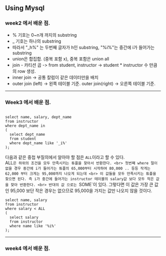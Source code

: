 ## Using Mysql

### week2 에서 배운 점.
- % 기호는 0~n개 까지의 substring 
- _ 기호는 하나의 substring
-  따라서 "_h%" 는 두번째 글자가 h인 substring, "%i%"는 중간에 i가 들어가는 substring
-  union은 합집합. (중복 포함 x), 중복 포함은 union all
-  join - 카티션 곱 -> from student, instructor -> student * instructor 수 만큼의 row 생성.
-  inner join -> 공통 칼럼이 같은 데이터만을 배치
-  outer join (left) -> 왼쪽 테이블 기준.  outer join(right) -> 오른쪽 테이블 기준. 

---
### Week3 에서 배운 점.


```{p}

select name, salary, dept_name
from instructor
where dept_name in
(
  select dept_name
  from student
  where dept_name like '_i%'
);

```

다음과 같은 중첩 부질의에서 알아야 할 점은 `ALL`이라고 할 수 있다. <br>
ALL`은 하위의 조건을 모두 만족시키는 튜플을 찾아서 반환한다. <br>
첫번째 where 절이 없을 경우 중간에 i가 들어가는 튜플의 65,000부터 시작하여 80,000 .. 등등 작게는 62,000 부터 크게는 95,000까지 나오게 되는데 <br>
이 값들을 모두 만족시키는 튜플을 찾으면 된다. 즉 i가 중간에 들어가는 instructor 테이블의 salary값 보다 모두 작은 값을 찾아 반환한다. <br>
반대의 값 으로는 `SOME`이 있다. 그렇다면 이 값은 가장 큰 값인 95,000 보단 작은 경우는 없으므로 95,000을 가지는 값만 나오지 않을 것이다. <br>
```{p}
select name, salary
from instructor
where salary < ALL
(
  select salary
  from instructor
  where name like '%i%'
);
```



---
### week4 에서 배운 점.

